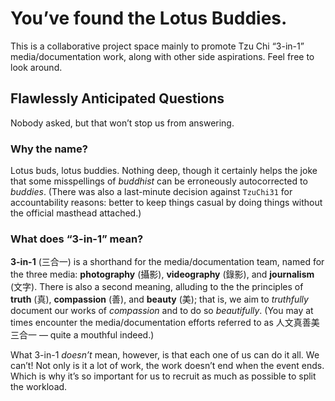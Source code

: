 # You’ve found the Lotus Buddies.

This is a collaborative project space mainly to promote Tzu Chi “3-in-1” media/documentation work, along with other side aspirations. Feel free to look around.




## Flawlessly Anticipated Questions

Nobody asked, but that won’t stop us from answering.


### Why the name?

Lotus buds, lotus buddies. Nothing deep, though it certainly helps the joke that some misspellings of _buddhist_ can be erroneously autocorrected to _buddies_. (There was also a last-minute decision against `TzuChi31` for accountability reasons: better to keep things casual by doing things without the official masthead attached.)


### What does “3-in-1” mean?

**3-in-1** (三合一) is a shorthand for the media/documentation team, named for the three media: **photography** (攝影), **videography** (錄影), and **journalism** (文字).  There is also a second meaning, alluding to the the principles of **truth** (真), **compassion** (善), and **beauty** (美); that is, we aim to _truthfully_ document our works of _compassion_ and to do so _beautifully_. (You may at times encounter the media/documentation efforts referred to as 人文真善美三合一 &#8212; quite a mouthful indeed.)

What 3-in-1 _doesn’t_ mean, however, is that each one of us can do it all. We can’t! Not only is it a lot of work, the work doesn’t end when the event ends. Which is why it’s so important for us to recruit as much as possible to split the workload.
